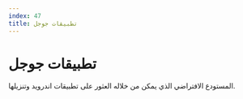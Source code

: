 ```yaml
---
index: 47
title: تطبيقات جوجل
---
```

# تطبيقات جوجل

المستودع الافتراضي الذي يمكن من خلاله العثور على تطبيقات اندرويد وتنزيلها.